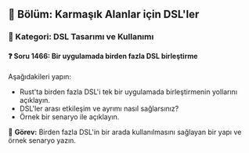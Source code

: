 ## 📘 Bölüm: Karmaşık Alanlar için DSL'ler
### 🔹 Kategori: DSL Tasarımı ve Kullanımı
#### ❓ Soru 1466: Bir uygulamada birden fazla DSL birleştirme

Aşağıdakileri yapın:

- Rust'ta birden fazla DSL'i tek bir uygulamada birleştirmenin yollarını açıklayın.
- DSL'ler arası etkileşim ve ayrımı nasıl sağlarsınız?
- Örnek bir senaryo ile açıklayın.

🔧 **Görev:** Birden fazla DSL'in bir arada kullanılmasını sağlayan bir yapı ve örnek senaryo yazın.
